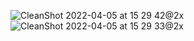 
![CleanShot 2022-04-05 at 15 29 42@2x](https://user-images.githubusercontent.com/49156359/161725680-6b0c721b-a3bc-4eeb-8896-5fdbd00ebd76.png)
![CleanShot 2022-04-05 at 15 29 33@2x](https://user-images.githubusercontent.com/49156359/161725726-a6fa3a9a-1047-4fc2-95f5-be1373389ddf.png)
